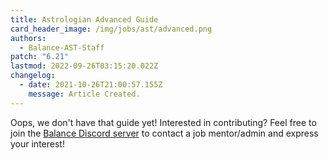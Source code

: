 ```yaml
---
title: Astrologian Advanced Guide
card_header_image: /img/jobs/ast/advanced.png
authors:
  - Balance-AST-Staff
patch: "6.21"
lastmod: 2022-09-26T03:15:20.022Z
changelog:
  - date: 2021-10-26T21:00:57.155Z
    message: Article Created.
---
```


Oops, we don't have that guide yet! Interested in contributing? Feel free to join the [Balance Discord server](https://discord.gg/thebalanceffxiv) to contact a job mentor/admin and express your interest!

